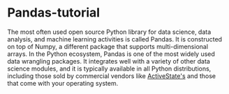 # Pandas-tutorial

The most often used open source Python library for data science, data analysis, and machine learning activities is called Pandas. It is constructed on top of Numpy, a different package that supports multi-dimensional arrays. In the Python ecosystem, Pandas is one of the most widely used data wrangling packages. It integrates well with a variety of other data science modules, and it is typically available in all Python distributions, including those sold by commercial vendors like [ActiveState's](https://platform.activestate.com/featured-projects?_ga=2.126977421.1829063026.1668406026-1004339688.1668406026) and those that come with your operating system.
